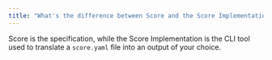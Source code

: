 ```yaml
---
title: "What's the difference between Score and the Score Implementation?"
---
```


Score is the specification, while the Score Implementation is the CLI tool used to translate a `score.yaml` file into an output of your choice.
